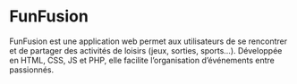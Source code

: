 # FunFusion
FunFusion est une application web  permet aux utilisateurs de se rencontrer et de partager des activités de loisirs (jeux, sorties, sports…). Développée en HTML, CSS, JS et PHP, elle facilite l’organisation d’événements entre passionnés.

